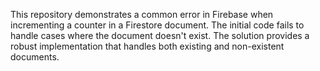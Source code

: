 This repository demonstrates a common error in Firebase when incrementing a counter in a Firestore document. The initial code fails to handle cases where the document doesn't exist. The solution provides a robust implementation that handles both existing and non-existent documents.